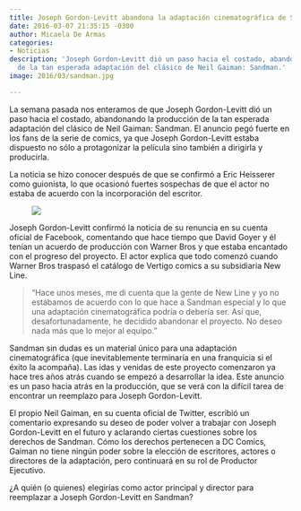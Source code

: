 ```yaml
---
title: Joseph Gordon-Levitt abandona la adaptación cinematográfica de Sandman
date: 2016-03-07 21:35:15 -0300
author: Micaela De Armas
categories:
- Noticias
description: 'Joseph Gordon-Levitt dió un paso hacia el costado, abandonando la producción
  de la tan esperada adaptación del clásico de Neil Gaiman: Sandman.'
image: 2016/03/sandman.jpg

---
```

La semana pasada nos enteramos de que Joseph Gordon-Levitt dió un paso hacia el costado, abandonando la producción de la tan esperada adaptación del clásico de Neil Gaiman: Sandman. El anuncio pegó fuerte en los fans de la serie de comics, ya que Joseph Gordon-Levitt estaba dispuesto no sólo a protagonizar la película sino también a dirigirla y producirla.

La noticia se hizo conocer después de que se confirmó a Eric Heisserer como guionista, lo que ocasionó fuertes sospechas de que el actor no estaba de acuerdo con la incorporación del escritor.

<figure>
<img src="/img/2016/03/joseph-gordon-levitt.jpg">
</figure>

Joseph Gordon-Levitt confirmó la noticia de su renuncia en su cuenta oficial de Facebook, comentando que hace tiempo que David Goyer y él tenían un acuerdo de producción con Warner Bros y que estaba encantado con el progreso del proyecto. El actor explica que todo comenzó cuando Warner Bros traspasó el catálogo de Vertigo comics a su subsidiaria New Line.

> “Hace unos meses, me di cuenta que la gente de New Line y yo no estábamos de acuerdo con lo que hace a Sandman especial y lo que una adaptación cinematográfica podría o debería ser. Así que, desafortunadamente, he decidido abandonar el proyecto. No deseo nada más que lo mejor al equipo.”

Sandman sin dudas es un material único para una adaptación cinematográfica (que inevitablemente terminaría en una franquicia si el éxito la acompaña). Las idas y venidas de este proyecto comenzaron ya hace tres años atrás cuando se empezó a desarrollar la idea.  Este anuncio es un paso hacia atrás en la producción, que se verá con la difícil tarea de encontrar un reemplazo para Joseph Gordon-Levitt.

El propio Neil Gaiman, en su cuenta oficial de Twitter, escribió un comentario expresando su deseo de poder volver a trabajar con Joseph Gordon-Levitt en el futuro y aclarando ciertas cuestiones sobre los derechos de Sandman. Cómo los derechos pertenecen a DC Comics, Gaiman no tiene ningún poder sobre la elección de escritores, actores o directores de la adaptación, pero continuará en su rol de Productor Ejecutivo.

¿A quién (o quienes) elegirías como actor principal y director para reemplazar a Joseph Gordon-Levitt en Sandman?

